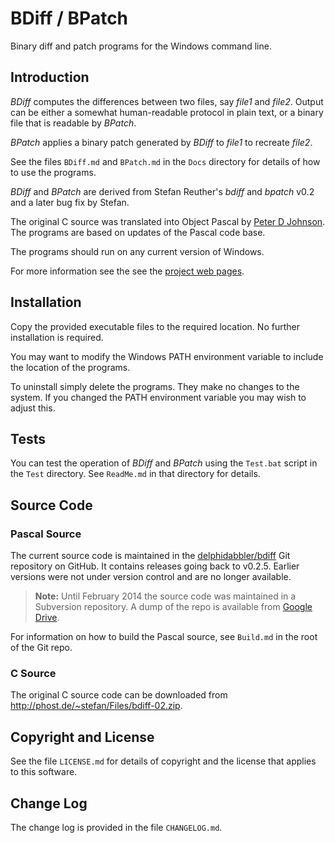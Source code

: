 # BDiff / BPatch

Binary diff and patch programs for the Windows command line.

## Introduction

_BDiff_ computes the differences between two files, say _file1_ and _file2_. Output can be either a somewhat human-readable protocol in plain text, or a binary file that is readable by _BPatch_.

_BPatch_ applies a binary patch generated by _BDiff_ to _file1_ to recreate _file2_.

See the files `BDiff.md` and `BPatch.md` in the `Docs` directory for details of how to use the programs.

_BDiff_ and _BPatch_ are derived from Stefan Reuther's _bdiff_ and _bpatch_ v0.2 and a later bug fix by Stefan.

The original C source was translated into Object Pascal by [Peter D Johnson](https://gravatar.com/delphidabbler). The programs are based on updates of the Pascal code base.

The programs should run on any current version of Windows.

For more information see the see the [project web pages](http://delphidabbler.com/software/bdiff).

## Installation

Copy the provided executable files to the required location. No further installation is required.

You may want to modify the Windows PATH environment variable to include the location of the programs.

To uninstall simply delete the programs. They make no changes to the system. If you changed the PATH environment variable you may wish to adjust this.

## Tests

You can test the operation of _BDiff_ and _BPatch_ using the `Test.bat` script in the `Test` directory. See `ReadMe.md` in that directory for details.

## Source Code

### Pascal Source

The current source code is maintained in the [delphidabbler/bdiff](https://github.com/delphidabbler/bdiff) Git repository on GitHub. It contains releases going back to v0.2.5. Earlier versions were not under version control and are no longer available.

> **Note:** Until February 2014 the source code was maintained in a Subversion repository. A dump of the repo is available from [Google Drive](https://drive.google.com/file/d/0B8qEVqTUMgmJcF9zVnk0Zk1VMDQ/view?usp=sharing).

For information on how to build the Pascal source, see `Build.md` in the root of the Git repo.

### C Source

The original C source code can be downloaded from http://phost.de/~stefan/Files/bdiff-02.zip.

## Copyright and License

See the file `LICENSE.md` for details of copyright and the license that applies to this software.

## Change Log

The change log is provided in the file `CHANGELOG.md`.
